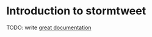 # Introduction to stormtweet

TODO: write [great documentation](http://jacobian.org/writing/great-documentation/what-to-write/)

